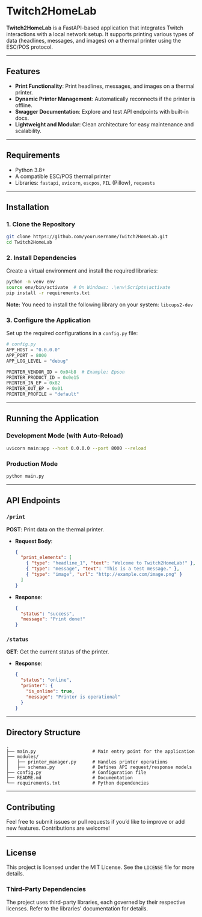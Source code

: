 # Twitch2HomeLab

**Twitch2HomeLab** is a FastAPI-based application that integrates Twitch interactions with a local network setup. It supports printing various types of data (headlines, messages, and images) on a thermal printer using the ESC/POS protocol.

---

## Features

- **Print Functionality**: Print headlines, messages, and images on a thermal printer.
- **Dynamic Printer Management**: Automatically reconnects if the printer is offline.
- **Swagger Documentation**: Explore and test API endpoints with built-in docs.
- **Lightweight and Modular**: Clean architecture for easy maintenance and scalability.

---

## Requirements

- Python 3.8+
- A compatible ESC/POS thermal printer
- Libraries: `fastapi`, `uvicorn`, `escpos`, `PIL` (Pillow), `requests`

---

## Installation

### 1. Clone the Repository
```bash
git clone https://github.com/yourusername/Twitch2HomeLab.git
cd Twitch2HomeLab
```

### 2. Install Dependencies
Create a virtual environment and install the required libraries:
```bash
python -m venv env
source env/bin/activate  # On Windows: .\env\Scripts\activate
pip install -r requirements.txt
```
**Note:** You need to install the following library on your system: `libcups2-dev`

### 3. Configure the Application
Set up the required configurations in a `config.py` file:
```python
# config.py
APP_HOST = "0.0.0.0"
APP_PORT = 8000
APP_LOG_LEVEL = "debug"

PRINTER_VENDOR_ID = 0x04b8  # Example: Epson
PRINTER_PRODUCT_ID = 0x0e15
PRINTER_IN_EP = 0x82
PRINTER_OUT_EP = 0x01
PRINTER_PROFILE = "default"
```

---

## Running the Application

### Development Mode (with Auto-Reload)
```bash
uvicorn main:app --host 0.0.0.0 --port 8000 --reload
```

### Production Mode
```bash
python main.py
```

---

## API Endpoints

### `/print`
**POST**: Print data on the thermal printer.

- **Request Body**:
  ```json
  {
    "print_elements": [
      { "type": "headline_1", "text": "Welcome to Twitch2HomeLab!" },
      { "type": "message", "text": "This is a test message." },
      { "type": "image", "url": "http://example.com/image.png" }
    ]
  }
  ```

- **Response**:
  ```json
  {
    "status": "success",
    "message": "Print done!"
  }
  ```

### `/status`
**GET**: Get the current status of the printer.

- **Response**:
  ```json
  {
    "status": "online",
    "printer": {
      "is_online": true,
      "message": "Printer is operational"
    }
  }
  ```

---

## Directory Structure

```
.
├── main.py                     # Main entry point for the application
├── modules/
│   ├── printer_manager.py      # Handles printer operations
│   ├── schemas.py              # Defines API request/response models
├── config.py                   # Configuration file
├── README.md                   # Documentation
└── requirements.txt            # Python dependencies
```

---

## Contributing

Feel free to submit issues or pull requests if you’d like to improve or add new features. Contributions are welcome!

---

## License

This project is licensed under the MIT License. See the `LICENSE` file for more details.

### Third-Party Dependencies

The project uses third-party libraries, each governed by their respective licenses. Refer to the libraries' documentation for details.
